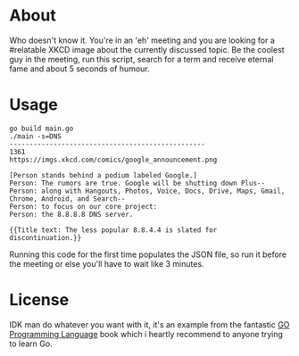 # About
Who doesn't know it. You're in an 'eh' meeting and you are looking for a #relatable XKCD image about the currently discussed topic.
Be the coolest guy in the meeting, run this script, search for a term and receive eternal fame and about 5 seconds of humour.

# Usage
```
go build main.go
./main -s=DNS
-------------------------------------------------
1361
https://imgs.xkcd.com/comics/google_announcement.png

[Person stands behind a podium labeled Google.]
Person: The rumors are true. Google will be shutting down Plus--
Person: along with Hangouts, Photos, Voice, Docs, Drive, Maps, Gmail, Chrome, Android, and Search--
Person: to focus on our core project:
Person: the 8.8.8.8 DNS server.

{{Title text: The less popular 8.8.4.4 is slated for discontinuation.}}
```

Running this code for the first time populates the JSON file, so run it before the meeting or else you'll have to wait like 3 minutes.

# License
IDK man do whatever you want with it, it's an example from the fantastic [GO Programming Language](https://www.gopl.io) book which i heartly recommend to anyone trying to learn Go.
